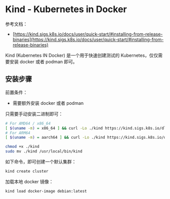 
# Kind - Kubernetes in Docker
参考文档：

- [https://kind.sigs.k8s.io/docs/user/quick-start/#installing-from-release-binaries](https://kind.sigs.k8s.io/docs/user/quick-start/#installing-from-release-binaries)

Kind (Kubernetes IN Docker) 是一个用于快速创建测试的 Kubernetes，仅仅需要安装 docker 或者 podman 即可。

## 安装步骤
前置条件：

- 需要额外安装 docker 或者 podman

只需要手动安装二进制即可：
```bash
# For AMD64 / x86_64
[ $(uname -m) = x86_64 ] && curl -Lo ./kind https://kind.sigs.k8s.io/dl/v0.20.0/kind-linux-amd64
# For ARM64
[ $(uname -m) = aarch64 ] && curl -Lo ./kind https://kind.sigs.k8s.io/dl/v0.20.0/kind-linux-arm64

chmod +x ./kind
sudo mv ./kind /usr/local/bin/kind
```
如下命令，即可创建一个默认集群：
```bash
kind create cluster
```
加载本地 docker 镜像：
```bash
kind load docker-image debian:latest
```
